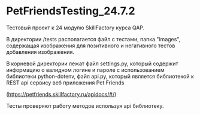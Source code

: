 # PetFriendsTesting_24.7.2

Тестовый проект к 24 модулю SkillFactory курса QAP.

В директории /tests располагается файл с тестами, папка "images", содержащая изображения для позитивного и негативного тестов добавления изображения.

В корневой директории лежат файл settings.py, который содержит информацию о валидном логине и пароле с использованием библиотеки python-dotenv, файл api.py, который является библиотекой к REST api сервису веб приложения Pet Friends

(https://petfriends.skillfactory.ru/apidocs/#/)

Тесты проверяют работу методов используя api библиотеку.

